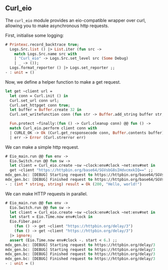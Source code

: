## Curl_eio
The `curl_eio` module provides an eio-compatible wrapper over curl, allowing you to make asynchronous http requests.

First, initialise some logging:

```ocaml
# Printexc.record_backtrace true;
  Logs.Src.list () |> List.iter (fun src ->
    match Logs.Src.name src with
    | "Curl_eio" -> Logs.Src.set_level src (Some Debug)
    | _ -> ());
  Logs.format_reporter () |> Logs.set_reporter ;;
- : unit = ()
```

Now, we define a helper function to make a get request.

```ocaml
let get ~client url =
  let conn = Curl.init () in
  Curl.set_url conn url;
  Curl.set_httpget conn true;
  let buffer = Buffer.create 32 in
  Curl.set_writefunction conn (fun str -> Buffer.add_string buffer str; String.length str);

  Fun.protect ~finally:(fun () -> Curl.cleanup conn) @@ fun () ->
  match Curl_eio.perform client conn with
  | CURLE_OK -> Ok (Curl.get_responsecode conn, Buffer.contents buffer)
  | err -> Error (Curl.strerror err)
```

We can make a simple http request.

```ocaml
# Eio_main.run @@ fun env ->
  Eio.Switch.run @@ fun sw ->
  let client = Curl_eio.create ~sw ~clock:env#clock ~net:env#net in
  get ~client "https://httpbin.org/base64/SGVsbG8sIHdvcmxkIQ==" ;;
mdx_gen.bc: [DEBUG] Starting request to https://httpbin.org/base64/SGVsbG8sIHdvcmxkIQ==
mdx_gen.bc: [DEBUG] Finished request to https://httpbin.org/base64/SGVsbG8sIHdvcmxkIQ==
- : (int * string, string) result = Ok (200, "Hello, world!")
```

We can make HTTP requests in parallel.

```ocaml
# Eio_main.run @@ fun env ->
  Eio.Switch.run @@ fun sw ->
  let client = Curl_eio.create ~sw ~clock:env#clock ~net:env#net in
  let start = Eio.Time.now env#clock in
  Eio.Fiber.pair
    (fun () -> get ~client "https://httpbin.org/delay/3")
    (fun () -> get ~client "https://httpbin.org/delay/3")
  |> ignore;
  assert (Eio.Time.now env#clock -. start < 6.) ;;
mdx_gen.bc: [DEBUG] Starting request to https://httpbin.org/delay/3
mdx_gen.bc: [DEBUG] Starting request to https://httpbin.org/delay/3
mdx_gen.bc: [DEBUG] Finished request to https://httpbin.org/delay/3
mdx_gen.bc: [DEBUG] Finished request to https://httpbin.org/delay/3
- : unit = ()
```
